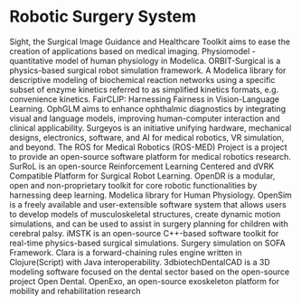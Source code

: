 # Robotic Surgery System

Sight, the Surgical Image Guidance and Healthcare Toolkit aims to ease the creation of applications based on medical imaging. Physiomodel - quantitative model of human physiology in Modelica. ORBIT-Surgical is a physics-based surgical robot simulation framework. A Modelica library for descriptive modeling of biochemical reaction networks using a specific subset of enzyme kinetics referred to as simplified kinetics formats, e.g. convenience kinetics. FairCLIP: Harnessing Fairness in Vision-Language Learning. OphGLM aims to enhance ophthalmic diagnostics by integrating visual and language models, improving human-computer interaction and clinical applicability. Surgeyos is an initiative unifying hardware, mechanical designs, electronics, software, and AI for medical robotics, VR simulation, and beyond. The ROS for Medical Robotics (ROS-MED) Project is a project to provide an open-source software platform for medical robotics research. SurRoL is an open-source Reinforcement Learning Centered and dVRK Compatible Platform for Surgical Robot Learning. OpenDR is a modular, open and non-proprietary toolkit for core robotic functionalities by harnessing deep learning. Modelica library for Human Physiology. OpenSim is a freely available and user-extensible software system that allows users to develop models of musculoskeletal structures, create dynamic motion simulations, and can be used to assist in surgery planning for children with cerebral palsy. iMSTK is an open-source C++-based software toolkit for real-time physics-based surgical simulations. Surgery simulation on SOFA Framework. Clara is a forward-chaining rules engine written in Clojure(Script) with Java interoperability. 3dbiotechDentalCAD is a 3D modeling software focused on the dental sector based on the open-source project Open Dental. OpenExo, an open-source exoskeleton platform for mobility and rehabilitation research
